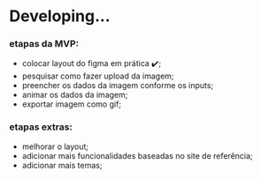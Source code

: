 # Developing...

### etapas da MVP:

-   colocar layout do figma em prática ✔️;
-   pesquisar como fazer upload da imagem;
-   preencher os dados da imagem conforme os inputs;
-   animar os dados da imagem;
-   exportar imagem como gif;

### etapas extras:

-   melhorar o layout;
-   adicionar mais funcionalidades baseadas no site de referência;
-   adicionar mais temas;

